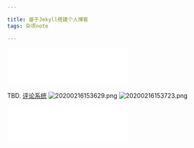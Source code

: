 ```yaml
---

title: 基于Jekyll搭建个人博客
tags: 杂项note

---
```


<iframe frameborder="no" border="0" marginwidth="0" marginheight="0" width=280 height=86 src="//music.163.com/outchain/player?type=2&id=553795744&auto=0&height=66"></iframe>

TBD.
[评论系统](https://valine.js.org/)
![20200216153629.png](https://raw.githubusercontent.com/fengwei2002/picture/master/picture20200216153629.png)
![20200216153723.png](https://raw.githubusercontent.com/fengwei2002/picture/master/picture20200216153723.png)

<iframe frameborder="no" border="0" marginwidth="0" marginheight="0" width=280 height=86 src="//music.163.com/outchain/player?type=2&id=553795744&auto=0&height=66"></iframe>
